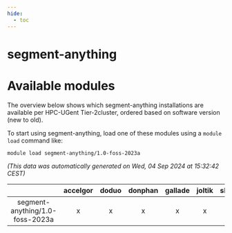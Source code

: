 ```yaml
---
hide:
  - toc
---
```


segment-anything
================

# Available modules


The overview below shows which segment-anything installations are available per HPC-UGent Tier-2cluster, ordered based on software version (new to old).

To start using segment-anything, load one of these modules using a `module load` command like:

```shell
module load segment-anything/1.0-foss-2023a
```

*(This data was automatically generated on Wed, 04 Sep 2024 at 15:32:42 CEST)*  

| |accelgor|doduo|donphan|gallade|joltik|shinx|skitty|
| :---: | :---: | :---: | :---: | :---: | :---: | :---: | :---: |
|segment-anything/1.0-foss-2023a|x|x|x|x|x|x|x|
